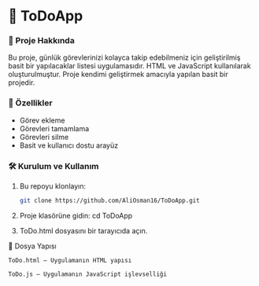 # 📝 ToDoApp


### 📌 Proje Hakkında
Bu proje, günlük görevlerinizi kolayca takip edebilmeniz için geliştirilmiş basit bir yapılacaklar listesi uygulamasıdır. HTML ve JavaScript kullanılarak oluşturulmuştur.
Proje kendimi geliştirmek amacıyla yapılan basit bir projedir.

### 🚀 Özellikler
- Görev ekleme
- Görevleri tamamlama
- Görevleri silme
- Basit ve kullanıcı dostu arayüz

### 🛠️ Kurulum ve Kullanım
1. Bu repoyu klonlayın:
   ```bash
   git clone https://github.com/AliOsman16/ToDoApp.git

2. Proje klasörüne gidin:
    cd ToDoApp

3.    ToDo.html dosyasını bir tarayıcıda açın.

📁 Dosya Yapısı

    ToDo.html – Uygulamanın HTML yapısı

    ToDo.js – Uygulamanın JavaScript işlevselliği
